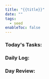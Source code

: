```yaml
---
title: "{{title}}"
date: ""
tags:
  - seed
enableToc: false
---
```

### Today's Tasks:
### Daily Log:
### Day Review: